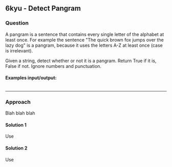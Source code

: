 ## 6kyu - Detect Pangram

### Question
A pangram is a sentence that contains every single letter of the alphabet at least once. For example the sentence "The quick brown fox jumps over the lazy dog" is a pangram, because it uses the letters A-Z at least once (case is irrelevant).

Given a string, detect whether or not it is a pangram. Return True if it is, False if not. Ignore numbers and punctuation.

#### Examples input/output:

```js
```

<hr>

### Approach
Blah blah blah  

#### Solution 1

Use 

#### Solution 2

Use  